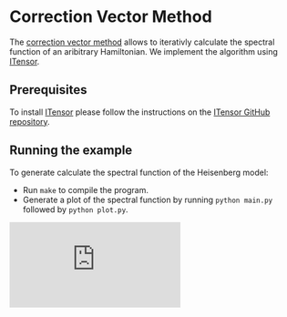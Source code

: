 # Correction Vector Method
The [correction vector method](https://journals.aps.org/prb/abstract/10.1103/PhysRevB.60.335) allows to iterativly calculate the spectral function of an aribitrary Hamiltonian. We implement the algorithm using [ITensor](https://itensor.org/). <br/> 

## Prerequisites
To install [ITensor](https://itensor.org/) please follow the instructions on the [ITensor GitHub repository](https://github.com/ITensor/ITensor).

## Running the example
To generate calculate the spectral function of the Heisenberg model:

* Run ```make``` to compile the program.<br/>
* Generate a plot of the spectral function by running ```python main.py``` followed by ```python plot.py```.

![spectral_func.pdf](https://github.com/shsack/CVM/files/3392357/spectral_func.pdf)
